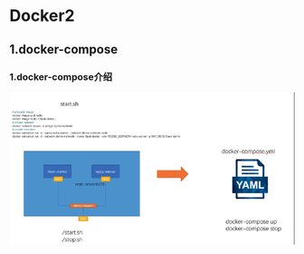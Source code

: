 # Docker2

## 1.docker-compose

### 1.docker-compose介绍

![image-20221117125605292](iamge/image-20221117125605292.png)